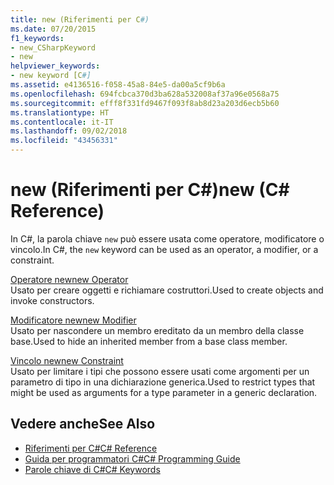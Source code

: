```yaml
---
title: new (Riferimenti per C#)
ms.date: 07/20/2015
f1_keywords:
- new_CSharpKeyword
- new
helpviewer_keywords:
- new keyword [C#]
ms.assetid: e4136516-f058-45a8-84e5-da00a5cf9b6a
ms.openlocfilehash: 694fcbca370d3ba628a532008af37a96e0568a75
ms.sourcegitcommit: efff8f331fd9467f093f8ab8d23a203d6ecb5b60
ms.translationtype: HT
ms.contentlocale: it-IT
ms.lasthandoff: 09/02/2018
ms.locfileid: "43456331"
---
```

# <a name="new-c-reference"></a><span data-ttu-id="328e4-102">new (Riferimenti per C#)</span><span class="sxs-lookup"><span data-stu-id="328e4-102">new (C# Reference)</span></span>
<span data-ttu-id="328e4-103">In C#, la parola chiave `new` può essere usata come operatore, modificatore o vincolo.</span><span class="sxs-lookup"><span data-stu-id="328e4-103">In C#, the `new` keyword can be used as an operator, a modifier, or a constraint.</span></span>  
  
 [<span data-ttu-id="328e4-104">Operatore new</span><span class="sxs-lookup"><span data-stu-id="328e4-104">new Operator</span></span>](../../../csharp/language-reference/keywords/new-operator.md)  
 <span data-ttu-id="328e4-105">Usato per creare oggetti e richiamare costruttori.</span><span class="sxs-lookup"><span data-stu-id="328e4-105">Used to create objects and invoke constructors.</span></span>  
  
 [<span data-ttu-id="328e4-106">Modificatore new</span><span class="sxs-lookup"><span data-stu-id="328e4-106">new Modifier</span></span>](../../../csharp/language-reference/keywords/new-modifier.md)  
 <span data-ttu-id="328e4-107">Usato per nascondere un membro ereditato da un membro della classe base.</span><span class="sxs-lookup"><span data-stu-id="328e4-107">Used to hide an inherited member from a base class member.</span></span>  
  
 [<span data-ttu-id="328e4-108">Vincolo new</span><span class="sxs-lookup"><span data-stu-id="328e4-108">new Constraint</span></span>](../../../csharp/language-reference/keywords/new-constraint.md)  
 <span data-ttu-id="328e4-109">Usato per limitare i tipi che possono essere usati come argomenti per un parametro di tipo in una dichiarazione generica.</span><span class="sxs-lookup"><span data-stu-id="328e4-109">Used to restrict types that might be used as arguments for a type parameter in a generic declaration.</span></span>  
  
## <a name="see-also"></a><span data-ttu-id="328e4-110">Vedere anche</span><span class="sxs-lookup"><span data-stu-id="328e4-110">See Also</span></span>

- [<span data-ttu-id="328e4-111">Riferimenti per C#</span><span class="sxs-lookup"><span data-stu-id="328e4-111">C# Reference</span></span>](../../../csharp/language-reference/index.md)  
- [<span data-ttu-id="328e4-112">Guida per programmatori C#</span><span class="sxs-lookup"><span data-stu-id="328e4-112">C# Programming Guide</span></span>](../../../csharp/programming-guide/index.md)  
- [<span data-ttu-id="328e4-113">Parole chiave di C#</span><span class="sxs-lookup"><span data-stu-id="328e4-113">C# Keywords</span></span>](../../../csharp/language-reference/keywords/index.md)
